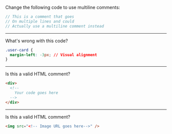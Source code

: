 Change the following code to use multiline comments:

```js
// This is a comment that goes
// On multiple lines and could
// Actually use a multiline comment instead
```

---

What's wrong with this code?

```css
.user-card {
  margin-left: -3px; // Visual alignment
}
```

---

Is this a valid HTML comment?

```html
<div>
  <!--
    Your code goes here
  -->
</div>
```
---

Is this a valid HTML comment?

```html
<img src="<!-- Image URL goes here-->" />
```
